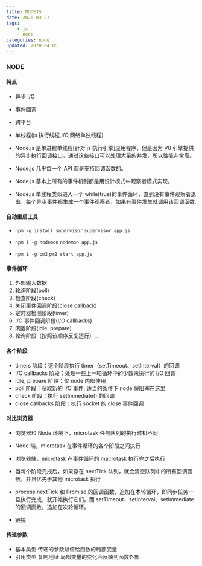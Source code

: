 ```yaml
---
title: NODEJS
date: 2020 03 27
tags:
    - js
    - node
categories: node
updated: 2020 04 05
---
```


### NODE

#### 特点

-   异步 I/O
-   事件回调
-   跨平台
-   单线程(js 执行线程,I/O,网络单独线程)

-   Node.js 是单进程单线程[针对 js 执行引擎]应用程序，但是因为 V8 引擎提供的异步执行回调接口，通过这些接口可以处理大量的并发，所以性能非常高。
-   Node.js 几乎每一个 API 都是支持回调函数的。
-   Node.js 基本上所有的事件机制都是用设计模式中观察者模式实现。
-   Node.js 单线程类似进入一个 while(true)的事件循环，直到没有事件观察者退出，每个异步事件都生成一个事件观察者，如果有事件发生就调用该回调函数.

#### 自动重启工具

-   `npm -g install supervisor`
    `supervisor app.js`

-   `npm i -g nodemon`
    `nodemon app.js`

-   `npm i -g pm2`
    `pm2 start app.js`

#### 事件循环

1. 外部输入数据
2. 轮询阶段(poll)
3. 检查阶段(check)
4. 关闭事件回调阶段(close callback)
5. 定时器检测阶段(timer)
6. I/O 事件回调阶段(I/O callbacks)
7. 闲置阶段(idle, prepare)
8. 轮询阶段（按照该顺序反复运行）…

#### 各个阶段

-   timers 阶段：这个阶段执行 timer（setTimeout、setInterval）的回调
-   I/O callbacks 阶段：处理一些上一轮循环中的少数未执行的 I/O 回调
-   idle, prepare 阶段：仅 node 内部使用
-   poll 阶段：获取新的 I/O 事件, 适当的条件下 node 将阻塞在这里
-   check 阶段：执行 setImmediate() 的回调
-   close callbacks 阶段：执行 socket 的 close 事件回调

#### 对比浏览器

-   浏览器和 Node 环境下，microtask 任务队列的执行时机不同
-   Node 端，microtask 在事件循环的各个阶段之间执行
-   浏览器端，microtask 在事件循环的 macrotask 执行完之后执行

-   当每个阶段完成后，如果存在 nextTick 队列，就会清空队列中的所有回调函数，并且优先于其他 microtask 执行
-   process.nextTick 和 Promise 的回调函数，追加在本轮循环，即同步任务一旦执行完成，就开始执行它们。而 setTimeout、setInterval、setImmediate 的回调函数，追加在次轮循环。
-   [链接](https://blog.csdn.net/Fundebug/article/details/86487117)

#### 传递参数

-   基本类型 传递的参数赋值给函数的局部变量
-   引用类型 复制地址 局部变量的变化会反映到函数外部
